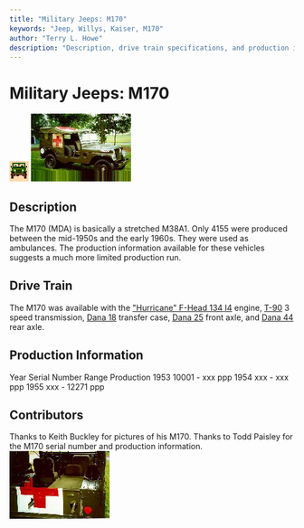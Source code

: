 ```yaml
---
title: "Military Jeeps: M170"
keywords: "Jeep, Willys, Kaiser, M170"
author: "Terry L. Howe"
description: "Description, drive train specifications, and production information for the Willys Jeep M170"
---
```


# Military Jeeps: M170
![military jeeps](/images/military.gif)
[![M170 passenger side](/images/m170r_.jpg)](/images/m170r.jpg)
## Description
The M170 (MDA) is basically a stretched M38A1.
Only 4155 were produced between the mid-1950s
and the early 1960s.  They were used as ambulances.
The production information available for these vehicles
suggests a much more limited production run.
## Drive Train
The M170 was available with the
["Hurricane" F-Head 134 I4](/engine/hurricane134.html)
engine,
[T-90](/trans/t90.html) 3 speed transmission,
[Dana 18](/xfer/d18.html) transfer case,
[Dana 25](/axle/d25.html) front axle, and
[Dana 44](/axle/d44.html) rear axle.
## Production Information
Year
Serial Number Range 
Production
1953
10001 - xxx
ppp
1954
xxx - xxx
ppp
1955
xxx - 12271
ppp
## Contributors
Thanks to Keith Buckley for pictures of his M170.
Thanks to Todd Paisley for the M170 serial number and production
information.
[![M170 back](/images/m170b_.jpg)](/images/m170b.jpg)